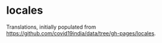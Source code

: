 # locales

Translations, initially populated from <https://github.com/covid19india/data/tree/gh-pages/locales>.

